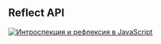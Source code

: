 ## Reflect API

[![Интроспекция и рефлексия в JavaScript](https://img.youtube.com/vi/yvW1PjUVeM0/0.jpg)](https://www.youtube.com/watch?v=yvW1PjUVeM0)
